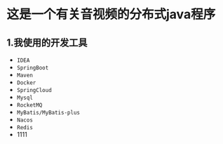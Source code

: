 # 这是一个有关音视频的分布式java程序



## 1.我使用的开发工具

- `IDEA`
- `SpringBoot`
- `Maven`
- `Docker`
- `SpringCloud`
- `Mysql`
- `RocketMQ`
- `MyBatis/MyBatis-plus`
- `Nacos`
- `Redis`
- 1111
